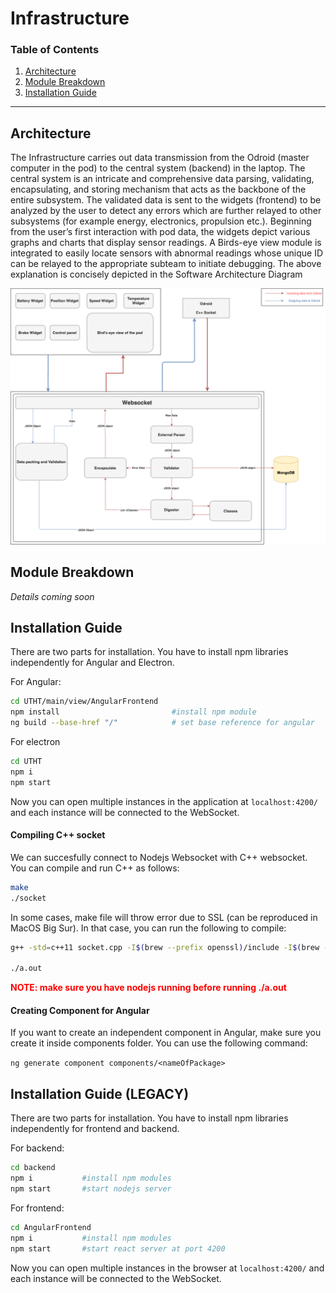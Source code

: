 # Infrastructure 

### Table of Contents
1. [Architecture](#Overview)
2. [Module Breakdown](#application-breakdown)
3. [Installation Guide](#installation-guide)

<hr>

## Architecture 
The Infrastructure carries out data transmission from the Odroid (master computer in the pod) to the central system (backend) in the laptop. The central system is an intricate and comprehensive data parsing, validating, encapsulating, and storing mechanism that acts as the backbone of the entire subsystem. The validated data is sent to the widgets (frontend) to be analyzed by the user to detect any errors which are further relayed to other subsystems (for example energy, electronics, propulsion etc.). Beginning from the user’s first interaction with pod data, the widgets depict various graphs and charts that display sensor readings. A Birds-eye view module is integrated to easily locate sensors with abnormal readings whose unique ID can be relayed to the appropriate subteam to initiate debugging. The above explanation is concisely depicted in the Software Architecture Diagram 

![design](readme/Architecture.png)

## Module Breakdown
_Details coming soon_

## Installation Guide
There are two parts for installation. You have to install npm libraries independently for Angular and Electron.

For Angular:

```sh
cd UTHT/main/view/AngularFrontend
npm install                         #install npm module
ng build --base-href "/"            # set base reference for angular
```

For electron
```sh
cd UTHT
npm i
npm start
```

Now you can open multiple instances in the application at `localhost:4200/` and each instance will be connected to the WebSocket.

#### Compiling C++ socket
We can succesfully connect to Nodejs Websocket with C++ websocket. You can compile and run C++ as follows:

```sh
make
./socket
```

In some cases, make file will throw error due to SSL (can be reproduced in MacOS Big Sur). In that case, you can run the following to compile:

```sh
g++ -std=c++11 socket.cpp -I$(brew --prefix openssl)/include -I$(brew --prefix cpprestsdk)/include -L$(brew --prefix openssl)/lib -L$(brew --prefix cpprestsdk)/lib -I$(brew --prefix boost)/include -L$(brew --prefix boost)/lib -lcpprest -lcrypto -lssl -lboost_system -lboost_chrono -lboost_thread-mt

./a.out
```

<b style="color:red"> NOTE: make sure you have nodejs running before running ./a.out</b>

#### Creating Component for Angular
If you want to create an independent component in Angular, make sure you create it inside components folder. You can use the following command:

`ng generate component components/<nameOfPackage>`


## Installation Guide (LEGACY)

There are two parts for installation. You have to install npm libraries independently for frontend and backend. 

For backend:

``` sh
cd backend
npm i           #install npm modules
npm start       #start nodejs server
```

For frontend:
```sh
cd AngularFrontend
npm i           #install npm modules
npm start       #start react server at port 4200
```

Now you can open multiple instances in the browser at `localhost:4200/` and each instance will be connected to the WebSocket.


#### 

<!-- #### Test for websocket connection:
Test for websocket should be divided into  -->


<!-- ## Infrastructure - Sprint 1

As of right now, the nodejs is being used as the backend, and React is used for the front-end (for fast deployment purpose). For future development, We will be shifting to Angular.

This skeleton code can be used to complete ticket _" Implementing types in Web socket for data routes"_. -->